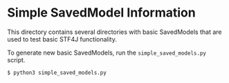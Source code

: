 # Simple SavedModel Information

This directory contains several directories with basic SavedModels that
are used to test basic STF4J functionality.

To generate new basic SavedModels, run the `simple_saved_models.py` script.

```
$ python3 simple_saved_models.py
```
